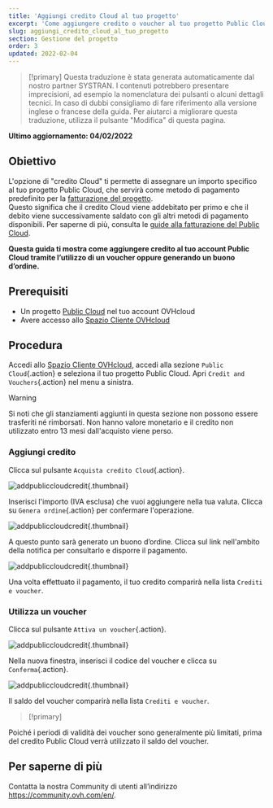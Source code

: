 ```yaml
---
title: 'Aggiungi credito Cloud al tuo progetto'
excerpt: 'Come aggiungere credito o voucher al tuo progetto Public Cloud'
slug: aggiungi_credito_cloud_al_tuo_progetto
section: Gestione del progetto
order: 3
updated: 2022-02-04
---
```


> [!primary]
> Questa traduzione è stata generata automaticamente dal nostro partner SYSTRAN. I contenuti potrebbero presentare imprecisioni, ad esempio la nomenclatura dei pulsanti o alcuni dettagli tecnici. In caso di dubbi consigliamo di fare riferimento alla versione inglese o francese della guida. Per aiutarci a migliorare questa traduzione, utilizza il pulsante "Modifica" di questa pagina.
>

**Ultimo aggiornamento: 04/02/2022**

## Obiettivo

L'opzione di "credito Cloud" ti permette di assegnare un importo specifico al tuo progetto Public Cloud, che servirà come metodo di pagamento predefinito per la [fatturazione del progetto](../analizza_i_tuoi_consumi_e_gestisci_la_tua_fatturazione/).<br>
Questo significa che il credito Cloud viene addebitato per primo e che il debito viene successivamente saldato con gli altri metodi di pagamento disponibili. Per saperne di più, consulta le [guide alla fatturazione del Public Cloud](https://docs.ovh.com/it/billing/).

**Questa guida ti mostra come aggiungere credito al tuo account Public Cloud tramite l’utilizzo di un voucher oppure generando un buono d’ordine.**

## Prerequisiti

- Un progetto [Public Cloud](https://www.ovhcloud.com/it/public-cloud/) nel tuo account OVHcloud
- Avere accesso allo [Spazio Cliente OVHcloud](https://www.ovh.com/auth/?action=gotomanager&from=https://www.ovh.it/&ovhSubsidiary=it)

## Procedura

Accedi allo [Spazio Cliente OVHcloud](https://www.ovh.com/auth/?action=gotomanager&from=https://www.ovh.it/&ovhSubsidiary=it), accedi alla sezione `Public Cloud`{.action} e seleziona il tuo progetto Public Cloud. Apri `Credit and Vouchers`{.action} nel menu a sinistra.

> [!warning]
>
Si noti che gli stanziamenti aggiunti in questa sezione non possono essere trasferiti né rimborsati. Non hanno valore monetario e il credito non utilizzato entro 13 mesi dall'acquisto viene perso.
>

### Aggiungi credito

Clicca sul pulsante `Acquista credito Cloud`{.action}.

![addpubliccloudcredit](images/cloudcredit1.png){.thumbnail}

Inserisci l'importo (IVA esclusa) che vuoi aggiungere nella tua valuta. Clicca su `Genera ordine`{.action} per confermare l'operazione.

![addpubliccloudcredit](images/cloudcredit2.png){.thumbnail}

A questo punto sarà generato un buono d’ordine. Clicca sul link nell'ambito della notifica per consultarlo e disporre il pagamento.

![addpubliccloudcredit](images/cloudcredit3.png){.thumbnail}

Una volta effettuato il pagamento, il tuo credito comparirà nella lista `Crediti e voucher`.

### Utilizza un voucher

Clicca sul pulsante `Attiva un voucher`{.action}.

![addpubliccloudcredit](images/voucher1.png){.thumbnail}

Nella nuova finestra, inserisci il codice del voucher e clicca su `Conferma`{.action}.

![addpubliccloudcredit](images/voucher2.png){.thumbnail}

Il saldo del voucher comparirà nella lista `Crediti e voucher`.

> [!primary]
>
Poiché i periodi di validità dei voucher sono generalmente più limitati, prima del credito Public Cloud verrà utilizzato il saldo del voucher.
>

## Per saperne di più

Contatta la nostra Community di utenti all’indirizzo <https://community.ovh.com/en/>.
